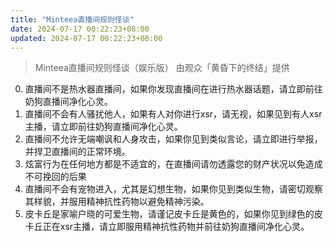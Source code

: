 ```yaml
---
title: "Minteea直播间规则怪谈"
date: 2024-07-17 00:22:23+08:00
updated: 2024-07-17 00:22:23+08:00
---
```

> Minteea直播间规则怪谈（娱乐版）
> 由观众「黄昏下的终结」提供

0. 直播间不是热水器直播间，如果你发现直播间在进行热水器话题，请立即前往奶狗直播间净化心灵。
0. 直播间不会有人骚扰他人，如果有人对你进行xsr，请无视，如果见到有人xsr主播，请立即前往奶狗直播间净化心灵。
0. 直播间不允许无端嘲讽和人身攻击，如果你见到类似言论，请立即进行举报，并捍卫直播间的正常环境。
0. 炫富行为在任何地方都是不适宜的，在直播间请勿透露您的财产状况以免造成不可挽回的后果
0. 直播间不会有宠物进入，尤其是幻想生物，如果你见到类似生物，请密切观察其样貌，并服用精神抗性药物以避免精神污染。
0. 皮卡丘是家喻户晓的可爱生物，请谨记皮卡丘是黄色的，如果你见到绿色的皮卡丘正在xsr主播，请立即服用精神抗性药物并前往奶狗直播间净化心灵。
